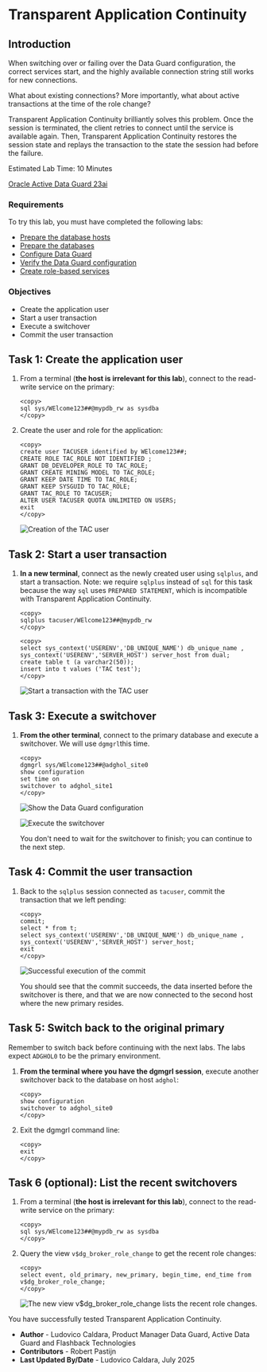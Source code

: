 # Transparent Application Continuity

## Introduction

When switching over or failing over the Data Guard configuration, the correct services start, and the highly available connection string still works for new connections.

What about existing connections? More importantly, what about active transactions at the time of the role change?

Transparent Application Continuity brilliantly solves this problem. Once the session is terminated, the client retries to connect until the service is available again. Then, Transparent Application Continuity restores the session state and replays the transaction to the state the session had before the failure.

Estimated Lab Time: 10 Minutes

[Oracle Active Data Guard 23ai](videohub:1_83rxr9ae)

### Requirements
To try this lab, you must have completed the following labs:
* [Prepare the database hosts](../prepare-host/prepare-host.md)
* [Prepare the databases](../prepare-db/prepare-db.md)
* [Configure Data Guard](../configure-dg/configure-dg.md)
* [Verify the Data Guard configuration](../verify-dg/verify-dg.md)
* [Create role-based services](../create-services/create-services.md)

### Objectives
* Create the application user
* Start a user transaction
* Execute a switchover
* Commit the user transaction

## Task 1: Create the application user

1. From a terminal (**the host is irrelevant for this lab**), connect to the read-write service on the primary:
    ```
    <copy>
    sql sys/WElcome123##@mypdb_rw as sysdba
    </copy>
    ```

2. Create the user and role for the application:
     ```
     <copy>
     create user TACUSER identified by WElcome123##;
     CREATE ROLE TAC_ROLE NOT IDENTIFIED ;
     GRANT DB_DEVELOPER_ROLE TO TAC_ROLE;
     GRANT CREATE MINING MODEL TO TAC_ROLE;
     GRANT KEEP DATE TIME TO TAC_ROLE;
     GRANT KEEP SYSGUID TO TAC_ROLE;
     GRANT TAC_ROLE TO TACUSER;
     ALTER USER TACUSER QUOTA UNLIMITED ON USERS;
     exit
     </copy>
     ```

     ![Creation of the TAC user](images/create-tac-user.png)

## Task 2: Start a user transaction

1. **In a new terminal**, connect as the newly created user using `sqlplus`, and start a transaction. Note: we require `sqlplus` instead of `sql` for this task because the way `sql` uses `PREPARED STATEMENT`, which is incompatible with Transparent Application Continuity.

    ```
    <copy>
    sqlplus tacuser/WElcome123##@mypdb_rw
    </copy>
    ```

    ```
    <copy>
    select sys_context('USERENV','DB_UNIQUE_NAME') db_unique_name , sys_context('USERENV','SERVER_HOST') server_host from dual;
    create table t (a varchar2(50));
    insert into t values ('TAC test');
    </copy>
    ```

    ![Start a transaction with the TAC user](images/start-tac-transaction.png)

## Task 3: Execute a switchover

1. **From the other terminal**, connect to the primary database and execute a switchover. We will use `dgmgrl`this time.

    ```
    <copy>
    dgmgrl sys/WElcome123##@adghol_site0
    show configuration
    set time on
    switchover to adghol_site1
    </copy>
    ```

    ![Show the Data Guard configuration](images/show-configuration.png)

    ![Execute the switchover](images/switchover.png)

    You don't need to wait for the switchover to finish; you can continue to the next step.

## Task 4: Commit the user transaction

1. Back to the `sqlplus` session connected as `tacuser`, commit the transaction that we left pending:
    ```
    <copy>
    commit;
    select * from t;
    select sys_context('USERENV','DB_UNIQUE_NAME') db_unique_name , sys_context('USERENV','SERVER_HOST') server_host;
    exit
    </copy>
    ```

    ![Successful execution of the commit](images/commit.png)

    You should see that the commit succeeds, the data inserted before the switchover is there, and that we are now connected to the second host where the new primary resides.

## Task 5: Switch back to the original primary

Remember to switch back before continuing with the next labs. The labs expect `ADGHOL0` to be the primary environment. 

1. **From the terminal where you have the dgmgrl session**, execute another switchover back to the database on host `adghol`:

    ```
    <copy>
    show configuration
    switchover to adghol_site0
    </copy>
    ```

2. Exit the dgmgrl command line:
    
    ```
    <copy>
    exit
    </copy>
    ```

## Task 6 (optional): List the recent switchovers

1. From a terminal (**the host is irrelevant for this lab**), connect to the read-write service on the primary:
    
    ```
    <copy>
    sql sys/WElcome123##@mypdb_rw as sysdba
    </copy>
    ```

2. Query the view `v$dg_broker_role_change` to get the recent role changes:
    
    ```
    <copy>
    select event, old_primary, new_primary, begin_time, end_time from v$dg_broker_role_change;
    </copy>
    ```
    ![The new view v$dg_broker_role_change lists the recent role changes.](images/v-dg-broker-role-change.png)

You have successfully tested Transparent Application Continuity.

- **Author** - Ludovico Caldara, Product Manager Data Guard, Active Data Guard and Flashback Technologies
- **Contributors** - Robert Pastijn
- **Last Updated By/Date** -  Ludovico Caldara, July 2025
